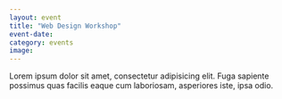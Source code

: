 ```yaml
---
layout: event
title: "Web Design Workshop"
event-date: 
category: events
image: 
---
```

Lorem ipsum dolor sit amet, consectetur adipisicing elit. Fuga sapiente possimus quas facilis eaque cum laboriosam, asperiores iste, ipsa odio.
<!--more-->